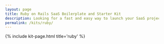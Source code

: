 ```yaml
---
layout: page
title: Ruby on Rails SaaS Boilerplate and Starter Kit
description: Looking for a fast and easy way to launch your SaaS project? Our Ruby on Rails SaaS Boilerplate and Starter Kit has got you covered. Our kit includes all the necessary features, from user authentication to subscription billing, and is built with the latest tools and best practices. Start building your SaaS project today and watch your business grow with our easy-to-use starter kit.
permalink: /kits/ruby/
---
```


{% include kit-page.html title='ruby' %}
